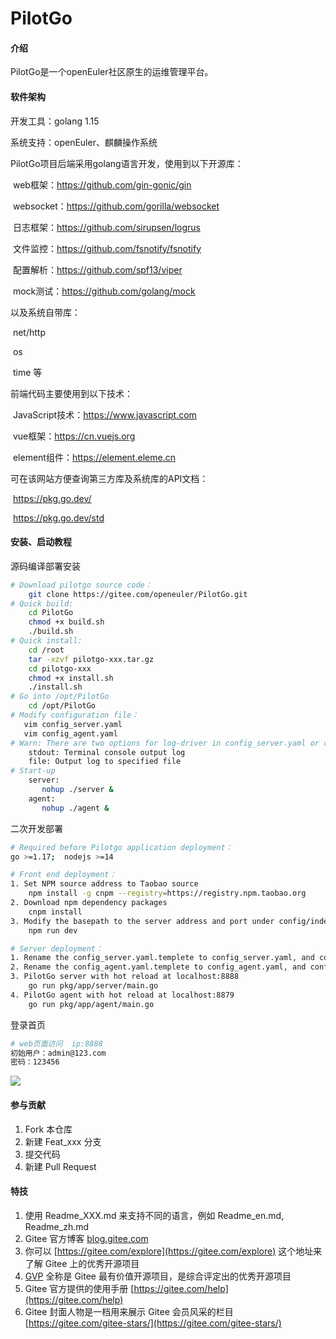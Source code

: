 # PilotGo

#### 介绍

PilotGo是一个openEuler社区原生的运维管理平台。

#### 软件架构
开发工具：golang 1.15

系统支持：openEuler、麒麟操作系统

PilotGo项目后端采用golang语言开发，使用到以下开源库：

​        web框架：https://github.com/gin-gonic/gin

​        websocket：https://github.com/gorilla/websocket

​        日志框架：https://github.com/sirupsen/logrus

​        文件监控：https://github.com/fsnotify/fsnotify

​        配置解析：https://github.com/spf13/viper

​        mock测试：https://github.com/golang/mock

以及系统自带库：

​        net/http

​        os

​        time 等

前端代码主要使用到以下技术：

​        JavaScript技术：https://www.javascript.com

​        vue框架：https://cn.vuejs.org

​        element组件：https://element.eleme.cn

可在该网站方便查询第三方库及系统库的API文档：

​        https://pkg.go.dev/

​        https://pkg.go.dev/std

#### 安装、启动教程

源码编译部署安装
```bash
# Download pilotgo source code：
    git clone https://gitee.com/openeuler/PilotGo.git
# Quick build:
    cd PilotGo
    chmod +x build.sh
    ./build.sh
# Quick install:
    cd /root
    tar -xzvf pilotgo-xxx.tar.gz
    cd pilotgo-xxx
    chmod +x install.sh
    ./install.sh
# Go into /opt/PilotGo
    cd /opt/PilotGo
# Modify configuration file：
   vim config_server.yaml
   vim config_agent.yaml
# Warn: There are two options for log-driver in config_server.yaml or config_agent.yaml.
    stdout: Terminal console output log
    file: Output log to specified file
# Start-up
    server:
       nohup ./server &
    agent:
       nohup ./agent &
```

二次开发部署
```bash
# Required before Pilotgo application deployment：
go >=1.17;  nodejs >=14

# Front end deployment：
1. Set NPM source address to Taobao source
    npm install -g cnpm --registry=https://registry.npm.taobao.org
2. Download npm dependency packages
    cnpm install
3. Modify the basepath to the server address and port under config/index.js, and run it directly：
    npm run dev

# Server deployment：
1. Rename the config_server.yaml.templete to config_server.yaml, and configuration
2. Rename the config_agent.yaml.templete to config_agent.yaml, and configuration
3. PilotGo server with hot reload at localhost:8888
    go run pkg/app/server/main.go
4. PilotGo agent with hot reload at localhost:8879
    go run pkg/app/agent/main.go
```
登录首页
```bash
# web页面访问  ip:8888
初始用户：admin@123.com
密码：123456
```
![](./docs/images/login.png)

#### 参与贡献

1.  Fork 本仓库
2.  新建 Feat_xxx 分支
3.  提交代码
4.  新建 Pull Request


#### 特技

1.  使用 Readme\_XXX.md 来支持不同的语言，例如 Readme\_en.md, Readme\_zh.md
2.  Gitee 官方博客 [blog.gitee.com](https://blog.gitee.com)
3.  你可以 [https://gitee.com/explore](https://gitee.com/explore) 这个地址来了解 Gitee 上的优秀开源项目
4.  [GVP](https://gitee.com/gvp) 全称是 Gitee 最有价值开源项目，是综合评定出的优秀开源项目
5.  Gitee 官方提供的使用手册 [https://gitee.com/help](https://gitee.com/help)
6.  Gitee 封面人物是一档用来展示 Gitee 会员风采的栏目 [https://gitee.com/gitee-stars/](https://gitee.com/gitee-stars/)
